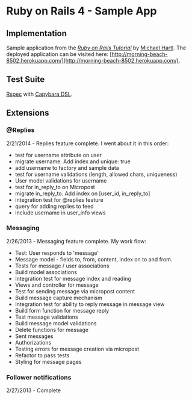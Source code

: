 # Ruby on Rails 4 - Sample App
## Implementation

Sample application from the [*Ruby on Rails Tutorial*](http://railstutorial.org/) by [Michael Hartl](http://michaelhartl.com).
The deployed application can be visited here: [http://morning-beach-8502.herokuapp.com/](http://morning-beach-8502.herokuapp.com/).

## Test Suite

[Rspec](https://github.com/rspec/rspec-rails) with [Capybara DSL](https://github.com/jnicklas/capybara). 

## Extensions

### @Replies

2/21/2014 - Replies feature complete. 
I went about it in this order:
- test for username attribute on user
- migrate username. Add index and unique: true
- add username to factory and sample data
- test for username validations (length, allowed chars, uniqueness)
- User model validations for username
- test for in_reply_to on Micropost
- migrate in_reply_to. Add index on [user_id, in_reply_to]
- integration test for @replies feature
- query for adding replies to feed
- include username in user_info views 

### Messaging
2/26/2013 - Messaging feature complete.
My work flow:
- Test: User responds to 'message'
- Message model - fields to, from, content, index on to and from.
- Tests for message / user associations
- Build model associations
- Integration test for message index and reading
- Views and controller for message
- Test for sending message via micropost content
- Build message capture mechanism
- Integration test for ability to reply message in message view
- Build form function for message reply
- Test message validations
- Build message model validations
- Delete functions for message
- Sent messages
- Authorizations
- Testing errors for message creation via micropost 
- Refactor to pass tests
- Styling for message pages

### Follower notifications
2/27/2013 - Complete